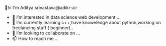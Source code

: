  👋hi I'm Aditya srivastava@adikr-ai- 
- 👀 I’m interested in data science web development ..
- 🌱 I’m currently learning c++,have knoweledge about python,working on freelancing stuff ( beginner)..
- 💞️ I’m looking to collaborate on ...
- 📫 How to reach me ...

<!---
adikr-ai/adikr-ai is a ✨ special ✨ repository because its `README.md` (this file) appears on your GitHub profile.
You can click the Preview link to take a look at your changes.
--->
